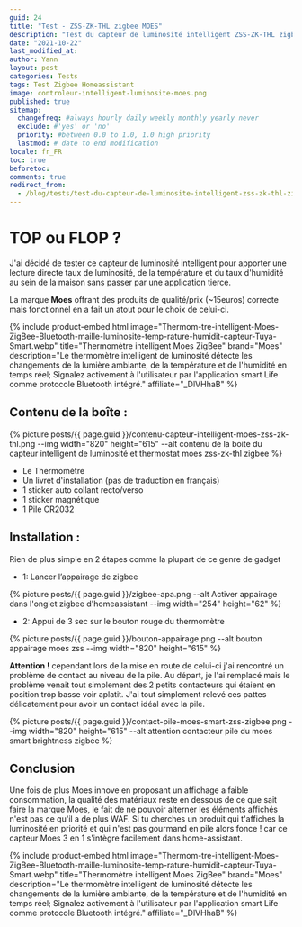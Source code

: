 ```yaml
---
guid: 24
title: "Test - ZSS-ZK-THL zigbee MOES"
description: "Test du capteur de luminosité intelligent ZSS-ZK-THL zigbee MOES dans Homeassistant"
date: "2021-10-22"
last_modified_at:
author: Yann
layout: post
categories: Tests
tags: Test Zigbee Homeassistant
image: controleur-intelligent-luminosite-moes.png
published: true
sitemap:
  changefreq: #always hourly daily weekly monthly yearly never
  exclude: #'yes' or 'no'
  priority: #between 0.0 to 1.0, 1.0 high priority
  lastmod: # date to end modification
locale: fr_FR
toc: true
beforetoc:
comments: true
redirect_from:
  - /blog/tests/test-du-capteur-de-luminosite-intelligent-zss-zk-thl-zigbee-moes
---
```


# TOP ou FLOP ?

J'ai décidé de tester ce capteur de luminosité intelligent pour apporter une lecture directe taux de luminosité, de la température et du taux d'humidité au sein de la maison sans passer par une application tierce.

La marque **Moes** offrant des produits de qualité/prix (~15euros) correcte mais fonctionnel en a fait un atout pour le choix de celui-ci.

{% include product-embed.html image="Thermom-tre-intelligent-Moes-ZigBee-Bluetooth-maille-luminosite-temp-rature-humidit-capteur-Tuya-Smart.webp" title="Thermomètre intelligent Moes ZigBee" brand="Moes" description="Le thermomètre intelligent de luminosité détecte les changements de la lumière ambiante, de la température et de l'humidité en temps réel; Signalez activement à l'utilisateur par l'application smart Life comme protocole Bluetooth intégré." affiliate="_DlVHhaB" %}

## **Contenu de la boîte :**

{% picture posts/{{ page.guid }}/contenu-capteur-intelligent-moes-zss-zk-thl.png --img width="820" height="615" --alt contenu de la boite du capteur intelligent de luminosité et thermostat moes zss-zk-thl zigbee %}


- Le Thermomètre
- Un livret d'installation (pas de traduction en français)
- 1 sticker auto collant recto/verso
- 1 sticker magnétique
- 1 Pile CR2032

## **Installation :**

Rien de plus simple en 2 étapes comme la plupart de ce genre de gadget

- 1: Lancer l’appairage de zigbee

{% picture posts/{{ page.guid }}/zigbee-apa.png --alt Activer appairage dans l'onglet zigbee d'homeassistant --img width="254" height="62" %}

- 2: Appui de 3 sec sur le bouton rouge du thermomètre

{% picture posts/{{ page.guid }}/bouton-appairage.png --alt bouton appairage moes zss --img width="820" height="615" %}

**Attention !** cependant lors de la mise en route de celui-ci j'ai rencontré un problème de contact au niveau de la pile. Au départ, je l'ai remplacé mais le problème venait tout simplement des 2 petits contacteurs qui étaient en position trop basse voir aplatit. J'ai tout simplement relevé ces pattes délicatement pour avoir un contact idéal avec la pile.

{% picture posts/{{ page.guid }}/contact-pile-moes-smart-zss-zigbee.png --img width="820" height="615" --alt attention contacteur pile du moes smart brightness zigbee %}

## Conclusion

Une fois de plus Moes innove en proposant un affichage a faible consommation, la qualité des matériaux reste en dessous de ce que sait faire la marque Moes, le fait de ne pouvoir alterner les éléments affichés n'est pas ce qu'il a de plus WAF. Si tu cherches un produit qui t'affiches la luminosité en priorité et qui n'est pas gourmand en pile alors fonce ! car ce capteur Moes 3 en 1 s'intègre facilement dans home-assistant.

{% include product-embed.html image="Thermom-tre-intelligent-Moes-ZigBee-Bluetooth-maille-luminosite-temp-rature-humidit-capteur-Tuya-Smart.webp" title="Thermomètre intelligent Moes ZigBee" brand="Moes" description="Le thermomètre intelligent de luminosité détecte les changements de la lumière ambiante, de la température et de l'humidité en temps réel; Signalez activement à l'utilisateur par l'application smart Life comme protocole Bluetooth intégré." affiliate="_DlVHhaB" %}
